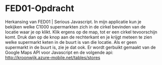 # FED01-Opdracht
Herkansing van FED01 | Serious Javascript. 
In mijn applicatie kun je bekijken welke C1000 supermarkten zich in de cirkel bevinden van de locatie waar je op klikt.
Klik ergens op de map, tot er een cirkel tevoorschijn komt. Druk dan op de knop aan de rechterkant en je krijgt meteen te zien welke supermarkt
keten in de buurt is van die locatie. Als er geen supermarkt in de buurt is, zie je dat ook.
Er wordt gerbuikt gemaakt van de Google Maps API voor Javascript en de volgende api: http://kroonwijk.azure-mobile.net/tables/stores

